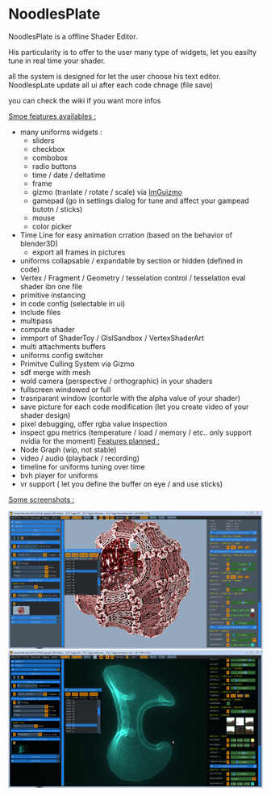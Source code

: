 # NoodlesPlate

NoodlesPlate is a offline Shader Editor. 

His particularity is to offer to the user many type of widgets, let you easilty tune in real time your shader.

all the system is designed for let the user choose his text editor. NoodlespLate update all ui after each code chnage (file save)

you can check the wiki if you want more infos

<ins>Smoe features availables :</ins>
* many uniforms widgets :
  * sliders
  * checkbox
  * combobox
  * radio buttons
  * time / date / deltatime
  * frame
  * gizmo (tranlate / rotate / scale) via [ImGuizmo](https://github.com/CedricGuillemet/ImGuizmo)
  * gamepad (go in settings dialog for tune and affect your gampead butotn / sticks)
  * mouse
  * color picker
* Time Line for easy animation crration (based on the behavior of blender3D)
  * export all frames in pictures
* uniforms collapsable / expandable by section or hidden (defined in code)
* Vertex / Fragment / Geometry / tesselation control / tesselation eval shader ibn one file
* primitive instancing
* in code config (selectable in ui)
* include files
* multipass
* compute shader
* immport of ShaderToy / GlslSandbox / VertexShaderArt
* multi attachments buffers
* uniforms config switcher
* Primitve Culling System via Gizmo
* sdf merge with mesh
* wold camera (perspective / orthographic) in your shaders
* fullscreen windowed or full
* trasnparant window (contorle with the alpha value of your shader)
* save picture for each code modification (let you create video of your shader design)
* pixel debugging, offer rgba value inspection
* inspect gpu metrics (temperature / load / memory / etc.. only support nvidia for the moment)
<ins>Features planned :</ins>
* Node Graph (wip, not stable)
* video / audio (playback / recording)
* timeline for uniforms tuning over time
* bvh player for uniforms
* vr support ( let you define the buffer on eye / and use sticks)

<ins>Some screenshots :</ins>

![1](NoodlesPlate_MSVC_x64_Release_2019-07-14_05-54-36.png)
![2](NoodlesPlate_MSVC_x64_Release_2019-07-14_05-55-13.png)

